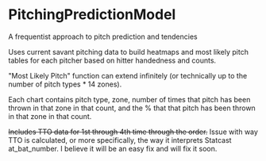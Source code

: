 # PitchingPredictionModel
A frequentist approach to pitch prediction and tendencies

Uses current savant pitching data to build heatmaps and most likely pitch tables for each pitcher based on hitter handedness and counts.

"Most Likely Pitch" function can extend infinitely (or technically up to the number of pitch types * 14 zones).

Each chart contains pitch type, zone, number of times that pitch has been thrown in that zone in that count, and the % that that pitch has been thrown in that zone in that count.

~~Includes TTO data for 1st through 4th time through the order.~~ Issue with way TTO is calculated, or more specifically, the way it interprets Statcast at_bat_number. I believe it will be an easy fix and will fix it soon.
